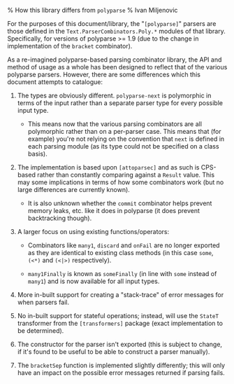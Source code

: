 % How this library differs from `polyparse`
% Ivan Miljenovic

For the purposes of this document/library, the "`[polyparse]`" parsers
are those defined in the `Text.ParserCombinators.Poly.*` modules of
that library.  Specifically, for versions of polyparse >= 1.9 (due to
the change in implementation of the `bracket` combinator).

As a re-imagined polyparse-based parsing combinator library, the API
and method of usage as a whole has been designed to reflect that of
the various polyparse parsers.  However, there are some differences
which this document attempts to catalogue:

1. The types are obviously different.  `polyparse-next` is polymorphic
   in terms of the input rather than a separate parser type for every
   possible input type.

    - This means now that the various parsing combinators are all
      polymorphic rather than on a per-parser case.  This means that
      (for example) you're not relying on the convention that `next`
      is defined in each parsing module (as its type could not be
      specified on a class basis).

2. The implementation is based upon `[attoparsec]` and as such is
   CPS-based rather than constantly comparing against a `Result`
   value.  This may some implications in terms of how some combinators
   work (but no large differences are currently known).

    - It is also unknown whether the `commit` combinator helps prevent
      memory leaks, etc. like it does in polyparse (it does prevent
      backtracking though).

3. A larger focus on using existing functions/operators:

    - Combinators like `many1`, `discard` and `onFail` are no longer
      exported as they are identical to existing class methods (in
      this case `some`, `(<*)` and `(<|>)` respectively).

    - `many1Finally` is known as `someFinally` (in line with `some`
      instead of `many1`) and is now available for all input types.

4. More in-built support for creating a "stack-trace" of error
   messages for when parsers fail.

5. No in-built support for stateful operations; instead, will use the
   `StateT` transformer from the `[transformers]` package (exact
   implementation to be determined).

6. The constructor for the parser isn't exported (this is subject to
   change, if it's found to be useful to be able to construct a parser
   manually).

7. The `bracketSep` function is implemented slightly differently; this
   will only have an impact on the possible error messages returned if
   parsing fails.

[polyparse]: http://hackage.haskell.org/package/polyparse

[attoparsec]: http://hackage.haskell.org/package/attoparsec

[transformers]: http://hackage.haskell.org/package/transformers

